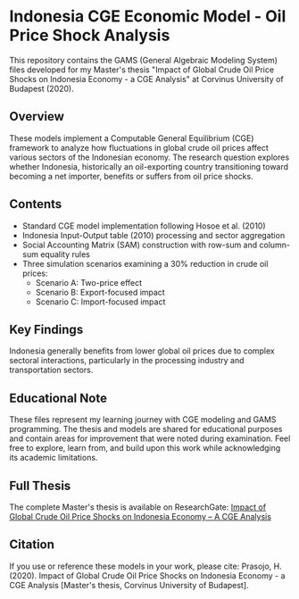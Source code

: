 # Indonesia CGE Economic Model - Oil Price Shock Analysis

This repository contains the GAMS (General Algebraic Modeling System) files developed for my Master's thesis "Impact of Global Crude Oil Price Shocks on Indonesia Economy - a CGE Analysis" at Corvinus University of Budapest (2020).

## Overview
These models implement a Computable General Equilibrium (CGE) framework to analyze how fluctuations in global crude oil prices affect various sectors of the Indonesian economy. The research question explores whether Indonesia, historically an oil-exporting country transitioning toward becoming a net importer, benefits or suffers from oil price shocks.

## Contents
- Standard CGE model implementation following Hosoe et al. (2010)
- Indonesia Input-Output table (2010) processing and sector aggregation
- Social Accounting Matrix (SAM) construction with row-sum and column-sum equality rules
- Three simulation scenarios examining a 30% reduction in crude oil prices:
  - Scenario A: Two-price effect
  - Scenario B: Export-focused impact
  - Scenario C: Import-focused impact

## Key Findings
Indonesia generally benefits from lower global oil prices due to complex sectoral interactions, particularly in the processing industry and transportation sectors.

## Educational Note
These files represent my learning journey with CGE modeling and GAMS programming. The thesis and models are shared for educational purposes and contain areas for improvement that were noted during examination. Feel free to explore, learn from, and build upon this work while acknowledging its academic limitations.

## Full Thesis
The complete Master's thesis is available on ResearchGate: 
[Impact of Global Crude Oil Price Shocks on Indonesia Economy – A CGE Analysis](https://www.researchgate.net/publication/391942005_Impact_of_Global_Crude_Oil_Price_Shocks_on_Indonesia_Economy_-_a_CGE_Analysis)

## Citation
If you use or reference these models in your work, please cite:
Prasojo, H. (2020). Impact of Global Crude Oil Price Shocks on Indonesia Economy - a CGE Analysis [Master's thesis, Corvinus University of Budapest].
